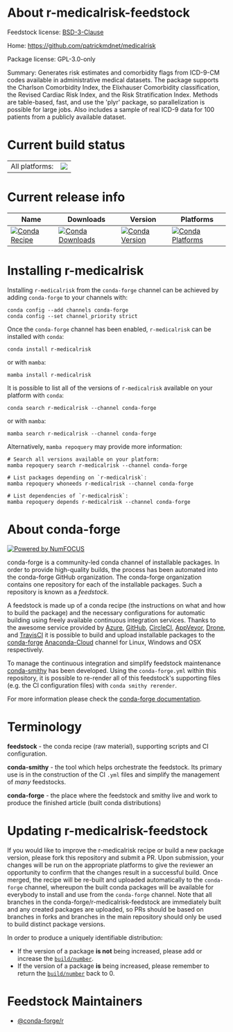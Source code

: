 About r-medicalrisk-feedstock
=============================

Feedstock license: [BSD-3-Clause](https://github.com/conda-forge/r-medicalrisk-feedstock/blob/main/LICENSE.txt)

Home: https://github.com/patrickmdnet/medicalrisk

Package license: GPL-3.0-only

Summary: Generates risk estimates and comorbidity flags from ICD-9-CM codes available in administrative medical datasets. The package supports the Charlson Comorbidity Index, the Elixhauser Comorbidity classification, the Revised Cardiac Risk Index, and the Risk Stratification Index.  Methods are table-based, fast, and use the 'plyr' package, so parallelization is possible for large jobs. Also includes a sample of real ICD-9 data for 100 patients from a publicly available dataset.

Current build status
====================


<table><tr><td>All platforms:</td>
    <td>
      <a href="https://dev.azure.com/conda-forge/feedstock-builds/_build/latest?definitionId=4232&branchName=main">
        <img src="https://dev.azure.com/conda-forge/feedstock-builds/_apis/build/status/r-medicalrisk-feedstock?branchName=main">
      </a>
    </td>
  </tr>
</table>

Current release info
====================

| Name | Downloads | Version | Platforms |
| --- | --- | --- | --- |
| [![Conda Recipe](https://img.shields.io/badge/recipe-r--medicalrisk-green.svg)](https://anaconda.org/conda-forge/r-medicalrisk) | [![Conda Downloads](https://img.shields.io/conda/dn/conda-forge/r-medicalrisk.svg)](https://anaconda.org/conda-forge/r-medicalrisk) | [![Conda Version](https://img.shields.io/conda/vn/conda-forge/r-medicalrisk.svg)](https://anaconda.org/conda-forge/r-medicalrisk) | [![Conda Platforms](https://img.shields.io/conda/pn/conda-forge/r-medicalrisk.svg)](https://anaconda.org/conda-forge/r-medicalrisk) |

Installing r-medicalrisk
========================

Installing `r-medicalrisk` from the `conda-forge` channel can be achieved by adding `conda-forge` to your channels with:

```
conda config --add channels conda-forge
conda config --set channel_priority strict
```

Once the `conda-forge` channel has been enabled, `r-medicalrisk` can be installed with `conda`:

```
conda install r-medicalrisk
```

or with `mamba`:

```
mamba install r-medicalrisk
```

It is possible to list all of the versions of `r-medicalrisk` available on your platform with `conda`:

```
conda search r-medicalrisk --channel conda-forge
```

or with `mamba`:

```
mamba search r-medicalrisk --channel conda-forge
```

Alternatively, `mamba repoquery` may provide more information:

```
# Search all versions available on your platform:
mamba repoquery search r-medicalrisk --channel conda-forge

# List packages depending on `r-medicalrisk`:
mamba repoquery whoneeds r-medicalrisk --channel conda-forge

# List dependencies of `r-medicalrisk`:
mamba repoquery depends r-medicalrisk --channel conda-forge
```


About conda-forge
=================

[![Powered by
NumFOCUS](https://img.shields.io/badge/powered%20by-NumFOCUS-orange.svg?style=flat&colorA=E1523D&colorB=007D8A)](https://numfocus.org)

conda-forge is a community-led conda channel of installable packages.
In order to provide high-quality builds, the process has been automated into the
conda-forge GitHub organization. The conda-forge organization contains one repository
for each of the installable packages. Such a repository is known as a *feedstock*.

A feedstock is made up of a conda recipe (the instructions on what and how to build
the package) and the necessary configurations for automatic building using freely
available continuous integration services. Thanks to the awesome service provided by
[Azure](https://azure.microsoft.com/en-us/services/devops/), [GitHub](https://github.com/),
[CircleCI](https://circleci.com/), [AppVeyor](https://www.appveyor.com/),
[Drone](https://cloud.drone.io/welcome), and [TravisCI](https://travis-ci.com/)
it is possible to build and upload installable packages to the
[conda-forge](https://anaconda.org/conda-forge) [Anaconda-Cloud](https://anaconda.org/)
channel for Linux, Windows and OSX respectively.

To manage the continuous integration and simplify feedstock maintenance
[conda-smithy](https://github.com/conda-forge/conda-smithy) has been developed.
Using the ``conda-forge.yml`` within this repository, it is possible to re-render all of
this feedstock's supporting files (e.g. the CI configuration files) with ``conda smithy rerender``.

For more information please check the [conda-forge documentation](https://conda-forge.org/docs/).

Terminology
===========

**feedstock** - the conda recipe (raw material), supporting scripts and CI configuration.

**conda-smithy** - the tool which helps orchestrate the feedstock.
                   Its primary use is in the construction of the CI ``.yml`` files
                   and simplify the management of *many* feedstocks.

**conda-forge** - the place where the feedstock and smithy live and work to
                  produce the finished article (built conda distributions)


Updating r-medicalrisk-feedstock
================================

If you would like to improve the r-medicalrisk recipe or build a new
package version, please fork this repository and submit a PR. Upon submission,
your changes will be run on the appropriate platforms to give the reviewer an
opportunity to confirm that the changes result in a successful build. Once
merged, the recipe will be re-built and uploaded automatically to the
`conda-forge` channel, whereupon the built conda packages will be available for
everybody to install and use from the `conda-forge` channel.
Note that all branches in the conda-forge/r-medicalrisk-feedstock are
immediately built and any created packages are uploaded, so PRs should be based
on branches in forks and branches in the main repository should only be used to
build distinct package versions.

In order to produce a uniquely identifiable distribution:
 * If the version of a package **is not** being increased, please add or increase
   the [``build/number``](https://docs.conda.io/projects/conda-build/en/latest/resources/define-metadata.html#build-number-and-string).
 * If the version of a package **is** being increased, please remember to return
   the [``build/number``](https://docs.conda.io/projects/conda-build/en/latest/resources/define-metadata.html#build-number-and-string)
   back to 0.

Feedstock Maintainers
=====================

* [@conda-forge/r](https://github.com/conda-forge/r/)

